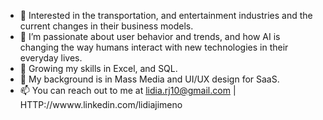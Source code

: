 - 👋 Interested in the transportation, and entertainment industries and the current changes in their business models.
- 👀 I’m passionate about user behavior and trends, and how AI is changing the way humans interact with new technologies in their everyday lives. 
- 🌱 Growing my skills in Excel, and SQL. 
- 💞️ My background is in Mass Media and UI/UX design for SaaS. 
- 📫 You can reach out to me at lidia.rj10@gmail.com | HTTP://wwww.linkedin.com/lidiajimeno
